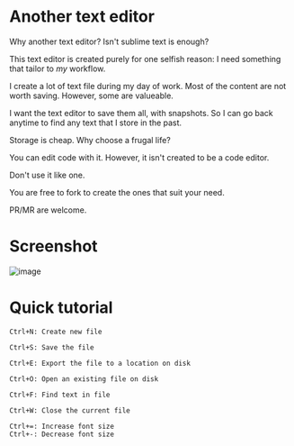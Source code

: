 # Another text editor

Why another text editor? Isn't sublime text is enough?

This text editor is created purely for one selfish reason: I need something that tailor to *my* workflow.

I create a lot of text file during my day of work. Most of the content are not worth saving. However, some are
valueable.

I want the text editor to save them all, with snapshots. So I can go back anytime to find any text that I store in the
past.

Storage is cheap. Why choose a frugal life?

You can edit code with it. However, it isn't created to be a code editor.

Don't use it like one.

You are free to fork to create the ones that suit your need.

PR/MR are welcome.

# Screenshot

![image](https://user-images.githubusercontent.com/14150061/157567117-cba6eaa0-d0b9-468f-936a-0c208ad1a228.png)

# Quick tutorial

```shell
Ctrl+N: Create new file

Ctrl+S: Save the file

Ctrl+E: Export the file to a location on disk

Ctrl+O: Open an existing file on disk

Ctrl+F: Find text in file

Ctrl+W: Close the current file

Ctrl+=: Increase font size
Ctrl+-: Decrease font size
```

